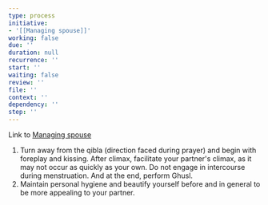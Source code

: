 ```yaml
---
type: process
initiative:
- '[[Managing spouse]]'
working: false
due: ''
duration: null
recurrence: ''
start: ''
waiting: false
review: ''
file: ''
context: ''
dependency: ''
step: ''
---
```


Link to [Managing spouse](Initiatives/worship/Managing%20spouse.md)

1. Turn away from the qibla (direction faced during prayer) and begin with foreplay and kissing. After climax, facilitate your partner's climax, as it may not occur as quickly as your own. Do not engage in intercourse during menstruation. And at the end, perform Ghusl.
2. Maintain personal hygiene and beautify yourself before and in general to be more appealing to your partner.